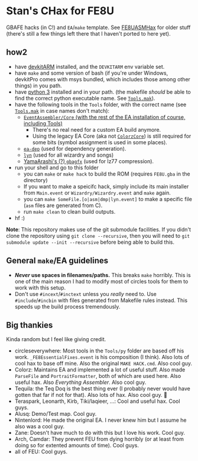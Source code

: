 # Stan's CHax for FE8U

GBAFE hacks (in C!) and `EA`/`make` template. See [FE8UASMHax](https://github.com/StanHash/FE8UASMHax) for older stuff (there's still a few things left there that I haven't ported to here yet).

## how2

- have [devkitARM](https://devkitpro.org/wiki/Getting_Started) installed, and the `DEVKITARM` env variable set.
- have `make` and some version of bash (if you're under Windows, devkitPro comes with msys bundled, which includes those among other things) in you path.
- have [python 3](https://www.python.org/) installed and in your path. (the makefile *should* be able to find the correct python executable name. See [`Tools.mak`](./Tools.mak)).
- have the following tools in the `Tools` folder, with the correct name (see [`Tools.mak`](./Tools.mak) in case names don't match):
  - [`EventAssembler/Core` (with the rest of the EA installation of course, including Tools)](https://feuniverse.us/t/event-assembler/1749?u=stanh)
    - There's no real need for a custom EA build anymore.
    - Using the legacy EA Core (aka not [`ColorzCore`](https://github.com/FireEmblemUniverse/ColorzCore)) is still required for some bits (symbol assignment is used in some places).
  - [`ea-dep`](https://github.com/StanHash/ea-dep) (used for dependency generation).
  - [`lyn`](https://github.com/StanHash/lyn/releases) (used for all wizardry and songs)
  - [YamaArashi's (?) `gbagfx`](https://github.com/pret/pokeruby-tools) (used for lz77 compression).
- run your shell and go to this folder
  - you can `make` or `make hack` to build the ROM (requires `FE8U.gba` in the directory)
  - If you want to make a speicifc hack, simply include its main installer from `Main.event` or `Wizardry/Wizardry.event` and `make` again.
  - you can `make SomeFile.[o|asm|dmp|lyn.event]` to make a specific file (`asm` files are generated from C).
  - run `make clean` to clean build outputs.
- hf :)

**Note**: This repository makes use of the git submodule facilities. If you didn't clone the repository using `git clone --recursive`, then you will need to `git submodule update --init --recursive` before being able to build this.

## General `make`/EA guidelines

- **_Never_ use spaces in filenames/paths.** This breaks `make` horribly. This is one of the main reason I had to modify most of circles tools for them to work with this setup.
- Don't use `#incext`/`#inctext` unless you *really* need to. Use `#include`/`#incbin` with files generated from Makefile rules instead. This speeds up the build process tremendously.

## Big thankies

Kinda random but I feel like giving credit.

- circleseverywhere: Most tools in the `Tools/py` folder are based off his work. `_FE8EssentialFixes.event` is his composition (I think). Also lots of cool hax to base off mine. Also the original `MAKE HACK.cmd`. Also cool guy.
- Colorz: Maintains EA and implemented a lot of useful stuff. Also made `ParseFile` and `PortraitFormatter`, both of which are used here. Also useful hax. Also *Everything Assembler*. Also cool guy.
- Tequila: the Teq Doq is the best thing ever (I probably never would have gotten that far if not for that). Also lots of hax. Also cool guy. :duck:
- Teraspark, Leonarth, Kirb, Tiki/laqieer, ...: Cool and useful hax. Cool guys.
- Alusq: Demo/Test map. Cool guy.
- Nintenlord: He made the original EA. I never knew him but I assume he also was a cool guy.
- Zane: Doesn't have much to do with this but I love his work. Cool guy.
- Arch, Camdar: They prevent FEU from dying horribly (or at least from doing so for extented amounts of time). Cool guys.
- all of FEU: Cool guys.
